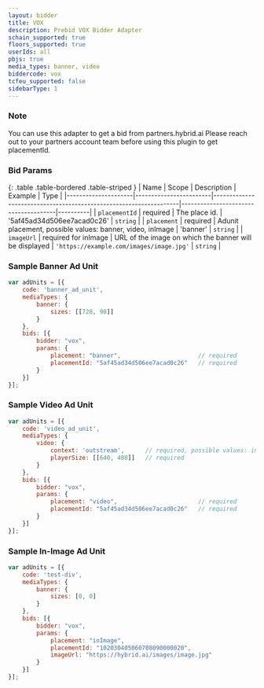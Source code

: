 ```yaml
---
layout: bidder
title: VOX
description: Prebid VOX Bidder Adapter
schain_supported: true
floors_supported: true
userIds: all
pbjs: true
media_types: banner, video
biddercode: vox
tcfeu_supported: false
sidebarType: 1
---
```


### Note

You can use this adapter to get a bid from partners.hybrid.ai
Please reach out to your partners account team before using this plugin to get placementId.

### Bid Params

{: .table .table-bordered .table-striped }
| Name                | Scope                  | Description                                                       | Example                              | Type     |
|---------------------|------------------------|-------------------------------------------------------------------|--------------------------------------|----------|
| `placementId`       | required               | The place id.                                                     | '5af45ad34d506ee7acad0c26'           | `string` |
| `placement`         | required               | Adunit placement, possible values: banner, video, inImage         | 'banner'                             | `string` |
| `imageUrl`          | required for inImage   | URL of the image on which the banner will be displayed            | `'https://example.com/images/image.jpg'` | `string` |

### Sample Banner Ad Unit

```js
var adUnits = [{
    code: 'banner_ad_unit',
    mediaTypes: {
        banner: {
            sizes: [[728, 90]]
        }
    },
    bids: [{
        bidder: "vox",
        params: {
            placement: "banner",                      // required
            placementId: "5af45ad34d506ee7acad0c26"   // required
        }
    }]
}];
```

### Sample Video Ad Unit

```js
var adUnits = [{
    code: 'video_ad_unit',
    mediaTypes: {
        video: {
            context: 'outstream',      // required, possible values: instream, outstream 
            playerSize: [[640, 480]]   // required
        }
    },
    bids: [{
        bidder: "vox",
        params: {
            placement: "video",                       // required
            placementId: "5af45ad34d506ee7acad0c26"   // required
        }
    }]
}];
```

### Sample In-Image Ad Unit

```js
var adUnits = [{
    code: 'test-div',
    mediaTypes: {
        banner: {
            sizes: [0, 0]
        }
    },
    bids: [{
        bidder: "vox",
        params: {
            placement: "inImage",
            placementId: "102030405060708090000020",
            imageUrl: "https://hybrid.ai/images/image.jpg"
        }
    }]
}];
```
